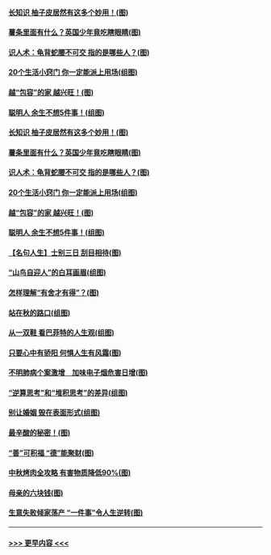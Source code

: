 #### [长知识 柚子皮居然有这多个妙用！(图)](../pages/p8/907425.md?t=09170401) 
#### [薯条里面有什么？英国少年竟吃瞎眼睛(图)](../pages/p8/907381.md?t=09170401) 
#### [识人术：龟背蛇腰不可交 指的是哪些人？(图)](../pages/p8/907503.md?t=09170401) 
#### [20个生活小窍门 你一定能派上用场(组图)](../pages/p8/907510.md?t=09170401) 
#### [越“包容”的家 越兴旺！(图)](../pages/p8/907328.md?t=09170401) 
#### [聪明人 余生不想5件事！(组图)](../pages/p8/907364.md?t=09170401) 
#### [长知识 柚子皮居然有这多个妙用！(图)](../pages/p8/907425.md?t=09170401) 
#### [薯条里面有什么？英国少年竟吃瞎眼睛(图)](../pages/p8/907381.md?t=09170401) 
#### [识人术：龟背蛇腰不可交 指的是哪些人？(图)](../pages/p8/907503.md?t=09170401) 
#### [20个生活小窍门 你一定能派上用场(组图)](../pages/p8/907510.md?t=09170401) 
#### [越“包容”的家 越兴旺！(图)](../pages/p8/907328.md?t=09170401) 
#### [聪明人 余生不想5件事！(组图)](../pages/p8/907364.md?t=09170401) 
#### [【名句人生】士别三日 刮目相待(图)](../pages/p8/906988.md?t=09170401) 
#### [“山鸟自迎人”的白耳画眉(组图)](../pages/p8/907332.md?t=09170401) 
#### [怎样理解“有舍才有得”？(图)](../pages/p8/906872.md?t=09170401) 
#### [站在秋的路口(组图)](../pages/p8/906914.md?t=09170401) 
#### [从一双鞋 看巴菲特的人生观(组图)](../pages/p8/907311.md?t=09170401) 
#### [只要心中有骄阳 何惧人生有风霜(图)](../pages/p8/907320.md?t=09170401) 
#### [不明肺病个案激增　加味电子烟危害日增(图)](../pages/p8/907307.md?t=09170401) 
#### [“逆算思考”和“堆积思考”的差异(组图)](../pages/p8/907229.md?t=09170401) 
#### [别让婚姻 毁在表面形式(组图)](../pages/p8/907118.md?t=09170401) 
#### [最辛酸的秘密！(图)](../pages/p8/906327.md?t=09170401) 
#### [“善”可积福 “德”能聚财(图)](../pages/p8/906906.md?t=09170401) 
#### [中秋烤肉全攻略 有害物质降低90%(图)](../pages/p8/907227.md?t=09170401) 
#### [母亲的六块钱(图)](../pages/p8/907107.md?t=09170401) 
#### [生意失败倾家荡产 “一件事”令人生逆转(图)](../pages/p8/907101.md?t=09170401) 

----
#### [ >>> 更早内容 <<< ](../indexes/p8-earlier.md)
